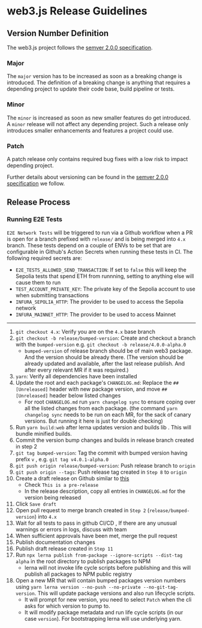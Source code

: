 # web3.js Release Guidelines

## Version Number Definition

The web3.js project follows the [semver 2.0.0 specification](https://semver.org/).

### Major

The `major` version has to be increased as soon as a breaking change is introduced. The definition of a breaking change is anything that requires a depending project to update their code base, build pipeline or tests.

### Minor

The `minor` is increased as soon as new smaller features do get introduced. A `minor` release will not affect any depending project. Such a release only introduces smaller enhancements and features a project could use.

### Patch

A patch release only contains required bug fixes with a low risk to impact depending project.

Further details about versioning can be found in the [semver 2.0.0 specification](https://semver.org/) we follow.

## Release Process

### Running E2E Tests

`E2E Network Tests` will be triggered to run via a Github workflow when a PR is open for a branch prefixed with `release/` and is being merged into `4.x` branch. These tests depend on a couple of ENVs to be set that are configurable in Github's Action Secrets when running these tests in CI. The following required secrets are:

-   `E2E_TESTS_ALLOWED_SEND_TRANSACTION`: If set to `false` this will keep the Sepolia tests that spend ETH from runnning, setting to anything else will cause them to run
-   `TEST_ACCOUNT_PRIVATE_KEY`: The private key of the Sepolia account to use when submitting transactions
-   `INFURA_SEPOLIA_HTTP`: The provider to be used to access the Sepolia network
-   `INFURA_MAINNET_HTTP`: The provider to be used to access Mainnet

---

1. `git checkout 4.x`: Verify you are on the `4.x` base branch
2. `git checkout -b release/bumped-version`: Create and checkout a branch with the `bumped-version` e.g. `git checkout -b release/4.0.0-alpha.0`
    - `bumped-version` of release branch should be of main web3 package. And the version should be already there. (The version should be already updated and available, after the last release publish. And after every relevant MR if it was required.)
3. `yarn`: Verify all dependencies have been installed
4. Update the root and each package's `CHANGELOG.md`: Replace the `## [Unreleased]` header with new package version, and move `## [Unreleased]` header below listed changes
    - For root `CHANGELOG.md` run `yarn changelog sync` to ensure coping over all the listed changes from each package. (the command `yarn changelog sync` needs to be run on each MR, for the sack of canary versions. But running it here is just for double checking)
5. Run `yarn build:web` after lerna updates version and builds lib . This will bundle minified builds.
6. Commit the version bump changes and builds in release branch created in step 2
7. `git tag bumped-version`: Tag the commit with bumped version having prefix `v` , e.g. `git tag v4.0.1-alpha.0`
8. `git push origin release/bumped-version`: Push release branch to `origin`
9. `git push origin --tags`: Push release tag created in `Step 8` to `origin`
10. Create a draft release on Github similar to [this](https://github.com/ChainSafe/web3.js/releases/tag/web3-providers-base%401.0.0-alpha.1)
    - Check `This is a pre-release`
    - In the release description, copy all entries in `CHANGELOG.md` for the version being released
11. Click `Save draft`
12. Open pull request to merge branch created in `Step 2` (`release/bumped-version`) into `4.x`
13. Wait for all tests to pass in github CI/CD , If there are any unusual warnings or errors in logs, discuss with team
14. When sufficient approvals have been met, merge the pull request
15. Publish documentation changes
16. Publish draft release created in `Step 11`
17. Run `npx lerna publish from-package --ignore-scripts --dist-tag alpha` in the root directory to publish packages to NPM
    - lerna will not invoke life cycle scripts before publishing and this will publish all packages to NPM public registry
18. Open a new MR that will contain bumped packages version numbers using `yarn lerna version --no-push --no-private --no-git-tag-version`. This will update package versions and also run lifecycle scripts.
    - It will prompt for new version, you need to select `Patch` when the cli asks for which version to pump to.
    - It will modify package metadata and run life cycle scripts (in our case `version`). For bootstrapping lerna will use underlying yarn.
